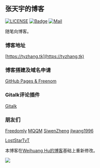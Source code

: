 ## 张天宇的博客

[![LICENSE](https://img.shields.io/badge/license-Anti%20996-blue.svg)](https://github.com/996icu/996.ICU/blob/master/LICENSE)  [![Badge](https://img.shields.io/badge/link-996.icu-red.svg)](https://996.icu/#/zh_CN)  [![Mail](https://img.shields.io/badge/mail-zhangty1996@163.com-orange.svg)]()

随笔向博客。

### 博客地址
[https://tyzhang.tk](https://tyzhang.tk)

### 博客搭建及域名申请
[GitHub Pages & Freenom](https://tyzhang.tk/article/github/)

### Gitalk评论插件
[Gitalk](https://tyzhang.tk/article/gitalk/)

### 朋友们

[Freedomly](https://felon03.github.io)    [MQQM](https://github.com/MQQM)    [SiwenZheng](http://siwenzheng.github.io/)    [jlwang1996](https://jlwang1996.github.io)

[LostStarTvT](https://loststartvt.github.io)

本博客在[Weihuang Hu的博客](https://www.huweihuang.com/)基础上重新修改。

![](/img/article/qrcode_zdplxs_word.png)